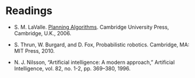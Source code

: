 # Readings

* S. M. LaValle. [Planning Algorithms](https://lavalle.pl/planning/). Cambridge University Press, Cambridge, U.K., 2006.

* S. Thrun, W. Burgard, and D. Fox, Probabilistic robotics. Cambridge, MA: MIT Press, 2010.

* N. J. Nilsson, “Artificial intelligence: A modern approach,” Artificial Intelligence, vol. 82, no. 1-2, pp. 369–380, 1996.

